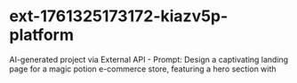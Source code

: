 # ext-1761325173172-kiazv5p-platform
AI-generated project via External API - Prompt: Design a captivating landing page for a magic potion e-commerce store, featuring a hero section with
